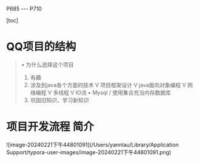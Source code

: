 P685 --- P710

[toc]

# QQ项目的结构

> • 为什么选择这个项目
> 1. 有趣
> 2. 涉及到java各个方面的技术
>   V 项目框架设计
>   V java面向对象编程
>   V 网络编程
>   V 多线程
>   V IO流
>   • Mysql  / 使用集合充当内存数据库
> 3. 巩固旧知识，学习新知识

# 项目开发流程 简介

![image-20240221下午44801091](/Users/yannlau/Library/Application Support/typora-user-images/image-20240221下午44801091.png)